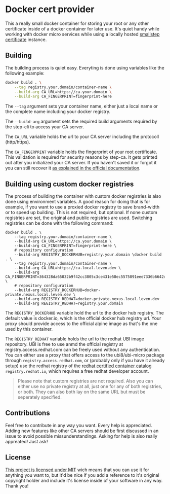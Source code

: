 # Docker cert provider

This a really small docker container for storing your root or any other certificate inside of a docker container for later use. It's quiet handy while working with docker micro services while using a locally hosted [smallstep certificate](https://github.com/smallstep/certificates) instance.

## Building

The building process is quiet easy. Everyting is done using variables like the following example:
```bash
docker build . \
    --tag registry.your.domain/container-name \
    --build-arg CA_URL=https://ca.your.domain \
    --build-arg CA_FINGERPRINT=fingerprint-here
```
The `--tag` argument sets your container name, either just a local name or the complete name including your docker registry.

The `--build-arg` argument sets the required build arguments required by the step-cli to access your CA server.

The `CA_URL` variable holds the url to your CA server including the protocoll (http/https).

The `CA_FINGERPRINT` variable holds the fingerprint of your root certificate. This validation is required for security reasons by step-ca. It gets printed out after you initialized your CA server. If you haven't saved it or forgot it you can still recover it [as explained in the official documentation](https://smallstep.com/docs/step-ca/getting-started#accessing-your-certificate-authority).

## Building using custom docker registries
The process of building the container with custom docker registries is also done using environment variables. A good reason for doing that is for example, if you want to use a proxied docker registry to save brand-width or to speed up building. This is not required, but optional. If none custom registries are set, the original and public registries are used. Switching registries can be done with the following command:
```
docker build . \
    --tag registry.your.domain/container-name \
    --build-arg CA_URL=https://ca.your.domain \
    --build-arg CA_FINGERPRINT=fingerprint-here \
    # repository configuration
    --build-arg REGISTRY_DOCKERHUB=registry.your.domain \docker build . \
    --tag registry.your.domain/container-name \
    --build-arg CA_URL=https://ca.local.leven.dev \
    --build-arg CA_FINGERPRINT=364328da65032b9f42cc3805c3ce431e58ec5575891eee7336b6642d0b905b05 \
    # repository configuration
    --build-arg REGISTRY_DOCKERHUB=docker-private.nexus.local.leven.dev \
    --build-arg REGISTRY_REDHAT=docker-private.nexus.local.leven.dev
    --build-arg REGISTRY_REDHAT=registry.your.domain
```
The `REGISTRY_DOCKERHUB` variable hold the url to the docker hub registry. The default value is docker.io, which is the official docker hub registry url. Your proxy should provide access to the official alpine image as that's the one used by this container.

The `REGISTRY_REDHAT` variable holds the url to the redhat UBI image repository. UBI is free to use anmd the official registry at registry.access.redhat.com can be freely used without any authentication. You can either use a proxy that offers access to the ubi8/ubi-micro package through `registry.access.redhat.com`, or (probably only if you have it already setup) use the redhat registry of the [redhat certified container catalog](https://catalog.redhat.com/) `registry.redhat.io`, which requires a free redhat developer account.

> Please note that custom registries are not required. Also you can either use no private registry at all, just one for any of both registries, or both. They can also both lay on the same URL but must be seperately specified.

## Contributions
Feel free to contribute in any way you want. Every help is appreciated. Adding new features like other CA servers should be first discussed in an issue to avoid possible missunderstandings. Asking for help is also really appreated! Just ask!

## License
[This project is licensed under MIT](https://github.com/MCWertGaming/docker-cert-provider/blob/main/LICENSE) wich means that you can use it for anything you want to, but it'd be nice if you add a reference to it's original copyright holder and include it's license inside of your software in any way. Thank you!
